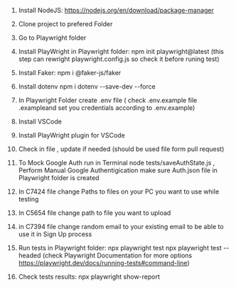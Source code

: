 1. Install NodeJS: https://nodejs.org/en/download/package-manager
2. Clone project to prefered Folder
3. Go to Playwright folder
4. Install PlayWright in Playwright folder:
   npm init playwright@latest
   (this step can rewright playwright.config.js so check it before runing test)
6. Install Faker:
    npm i @faker-js/faker
7. Install dotenv
    npm i dotenv --save-dev --force
8. In Playwright Folder create .env file ( check .env.example file .exampleand set you credentials according to .env.example)
9. Install VSCode
10. Install PlayWright plugin for VSCode

11. Check in  file , update if needed (should be used file form pull request)
12. To Mock Google Auth run in Terminal
    node tests/saveAuthState.js ,
    Perform Manual Google Authentigication
    make sure Auth.json file in Playwright folder is created
13. In C7424 file  change Paths to files on your PC you want to use while testing
14. In C5654 file change path to file you want to upload
15. in C7394 file change random email to your existing email to be able to use it in Sign Up process
16. Run tests in Playwright folder: npx playwright test 
    npx playwright test --headed (check Playwright Documentation for more options https://playwright.dev/docs/running-tests#command-line)
17. Check tests results: npx playwright show-report
